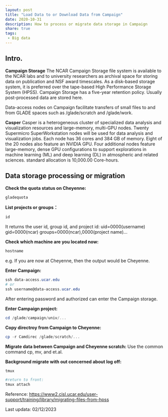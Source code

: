 ```yaml
---
layout: post
title: "Load Data to or Download Data from Campaign"
date: 2020-10-31
description: How to process or migrate data storage in Campaign 
share: true
tags:
 - Big data
---
```


## Intro.
**Campaign Storage**
The NCAR Campaign Storage file system is available to the NCAR labs and to university researchers as archival space for storing data on publication and NSF award timescales. As a disk-based storage system, it is preferred over the tape-based High Performance Storage System (HPSS). Campaign Storage has a five-year retention policy. Usually post-processed data are stored here.

Data-access nodes on Campaign facilitate transfers of small files to and from GLADE spaces such as /glade/scratch and /glade/work.

**Casper**
Casper is a heterogeneous cluster of specialized data analysis and visualization resources and large-memory, multi-GPU nodes. Twenty Supermicro SuperWorkstation nodes will be used for data analysis and visualization jobs. Each node has 36 cores and 384 GB of memory. Eight of the 20 nodes also feature an NVIDIA GPU. Four additional nodes feature large-memory, dense GPU configurations to support explorations in machine learning (ML) and deep learning (DL) in atmospheric and related sciences.
standard allocation is 10,000.00 Core-hours.

## Data storage processing or migration
**Check the quota status on Cheyenne:**
```powershell
gladequota
```

**List projects or groups：**
```powershell
id
```
It returns the user id, group id, and project id:
uid=0000(username) gid=0000(ncar) groups=0000(ncar),0000(project name)...

**Check which machine are you located now:**
```powershell
hostname
```
e.g. If you are now at Cheyenne, then the output would be Cheyenne.

**Enter Campaign:**
```powershell
ssh data-access.ucar.edu
# or 
ssh username@data-access.ucar.edu
```
After entering password and authorized can enter the Campaign storage.

**Enter Campaign project:**
```powershell
cd /glade/campaign/univ/...
```

**Copy directroy from Campaign to Cheyenne:**
 ```powershell
 cp -r Camdirec /glade/scratch/...
 ```

**Migrate data between Campaign and Cheyenne scratch:**
Use the common command cp, mv, and et.al.

**Background migrate with out concerned about log off:**
```powershell
tmux

#return to front:
tmux attach
```

Reference:
https://www2.cisl.ucar.edu/user-support/training/library/migrating-files-from-hpss

Last updata: 02/12/2023